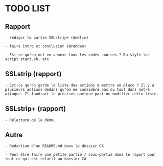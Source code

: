 # TODO LIST

## Rapport

    - rédiger la partie SSLstrip+ (Amélie)

	- faire intro et conclusion (Brendan)

	- Est-ce qu'on met en annexe tous les codes sources ? Du style les script start.sh, etc

## SSLstrip (rapport)

	- Est-ce qu'on garde la liste des actions à mettre en place ? Il y a plusieurs actions dedans qu'on ne considère pas du tout dans notre attaque. Il faudrait le préciser quelque part ou modifier cette liste.

## SSLstrip+ (rapport)

    - Relecture de la démo.

## Autre

    - Rédaction d'un README.md dans le dossier CA

    - Peut être faire une petite partie / sous-partie dans le raport pour tout ce qui est relatif au dossier CA
